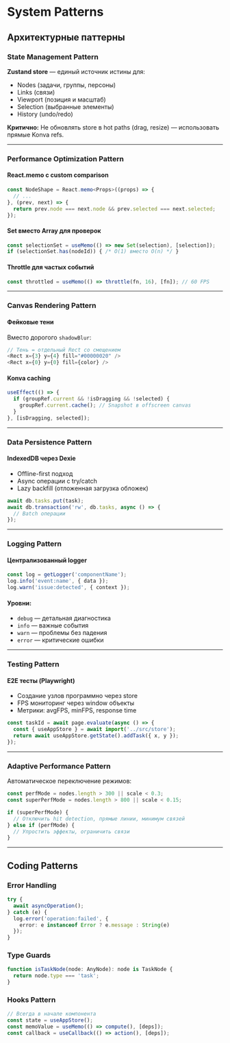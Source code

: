 # System Patterns

## Архитектурные паттерны

### State Management Pattern
**Zustand store** — единый источник истины для:
- Nodes (задачи, группы, персоны)
- Links (связи)
- Viewport (позиция и масштаб)
- Selection (выбранные элементы)
- History (undo/redo)

**Критично:** Не обновлять store в hot paths (drag, resize) — использовать прямые Konva refs.

---

### Performance Optimization Pattern

#### React.memo с custom comparison
```typescript
const NodeShape = React.memo<Props>((props) => {
  // ...
}, (prev, next) => {
  return prev.node === next.node && prev.selected === next.selected;
});
```

#### Set вместо Array для проверок
```typescript
const selectionSet = useMemo(() => new Set(selection), [selection]);
if (selectionSet.has(nodeId)) { /* O(1) вместо O(n) */ }
```

#### Throttle для частых событий
```typescript
const throttled = useMemo(() => throttle(fn, 16), [fn]); // 60 FPS
```

---

### Canvas Rendering Pattern

#### Фейковые тени
Вместо дорогого `shadowBlur`:
```typescript
// Тень = отдельный Rect со смещением
<Rect x={3} y={4} fill="#00000020" />
<Rect x={0} y={0} fill={color} />
```

#### Konva caching
```typescript
useEffect(() => {
  if (groupRef.current && !isDragging && !selected) {
    groupRef.current.cache(); // Snapshot в offscreen canvas
  }
}, [isDragging, selected]);
```

---

### Data Persistence Pattern

#### IndexedDB через Dexie
- Offline-first подход
- Async операции с try/catch
- Lazy backfill (отложенная загрузка обложек)

```typescript
await db.tasks.put(task);
await db.transaction('rw', db.tasks, async () => {
  // Batch операции
});
```

---

### Logging Pattern

#### Централизованный logger
```typescript
const log = getLogger('componentName');
log.info('event:name', { data });
log.warn('issue:detected', { context });
```

#### Уровни:
- `debug` — детальная диагностика
- `info` — важные события
- `warn` — проблемы без падения
- `error` — критические ошибки

---

### Testing Pattern

#### E2E тесты (Playwright)
- Создание узлов программно через store
- FPS мониторинг через window объекты
- Метрики: avgFPS, minFPS, response time

```typescript
const taskId = await page.evaluate(async () => {
  const { useAppStore } = await import('../src/store');
  return await useAppStore.getState().addTask({ x, y });
});
```

---

### Adaptive Performance Pattern

Автоматическое переключение режимов:

```typescript
const perfMode = nodes.length > 300 || scale < 0.3;
const superPerfMode = nodes.length > 800 || scale < 0.15;

if (superPerfMode) {
  // Отключить hit detection, прямые линии, минимум связей
} else if (perfMode) {
  // Упростить эффекты, ограничить связи
}
```

---

## Coding Patterns

### Error Handling
```typescript
try {
  await asyncOperation();
} catch (e) {
  log.error('operation:failed', { 
    error: e instanceof Error ? e.message : String(e) 
  });
}
```

### Type Guards
```typescript
function isTaskNode(node: AnyNode): node is TaskNode {
  return node.type === 'task';
}
```

### Hooks Pattern
```typescript
// Всегда в начале компонента
const state = useAppStore();
const memoValue = useMemo(() => compute(), [deps]);
const callback = useCallback(() => action(), [deps]);
```
